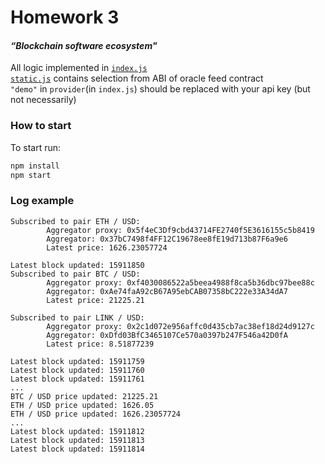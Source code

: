 # Homework 3

#### _“Blockchain software ecosystem"_

All logic implemented in [`index.js`](index.js)  
[`static.js`](static.js) contains selection from ABI of oracle feed contract  
`"demo"` in `provider`(in `index.js`) should be replaced with your api key (but not necessarily)

### How to start
To start run:
``` bash
npm install
npm start
```

### Log example

```
Subscribed to pair ETH / USD:
        Aggregator proxy: 0x5f4eC3Df9cbd43714FE2740f5E3616155c5b8419
        Aggregator: 0x37bC7498f4FF12C19678ee8fE19d713b87F6a9e6
        Latest price: 1626.23057724

Latest block updated: 15911850
Subscribed to pair BTC / USD:
        Aggregator proxy: 0xf4030086522a5beea4988f8ca5b36dbc97bee88c
        Aggregator: 0xAe74faA92cB67A95ebCAB07358bC222e33A34dA7
        Latest price: 21225.21

Subscribed to pair LINK / USD:
        Aggregator proxy: 0x2c1d072e956affc0d435cb7ac38ef18d24d9127c
        Aggregator: 0xDfd03BfC3465107Ce570a0397b247F546a42D0fA
        Latest price: 8.51877239
 
Latest block updated: 15911759
Latest block updated: 15911760
Latest block updated: 15911761
...
BTC / USD price updated: 21225.21
ETH / USD price updated: 1626.05
ETH / USD price updated: 1626.23057724
...
Latest block updated: 15911812
Latest block updated: 15911813
Latest block updated: 15911814


```